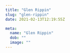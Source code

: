 ```yaml
---
title: "Glen Rippin"
slug: "glen-rippin"
date: 2021-02-13T12:19:55Z

meta:
  name: "Glen Rippin"
  dob: ""
  image: ""
---
```


